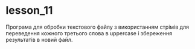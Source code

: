 # lesson_11

Програма для обробки текстового файлу з використанням стрімів для переведення кожного третього слова в uppercase і збереження результатів в новий файл.
